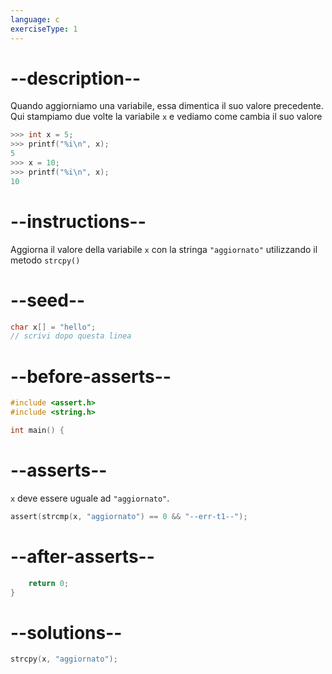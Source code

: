 ```yaml
---
language: c
exerciseType: 1
---
```


# --description--

Quando aggiorniamo una variabile, essa dimentica il suo valore precedente.
Qui stampiamo due volte la variabile `x` e vediamo come cambia il suo valore
```c
>>> int x = 5;
>>> printf("%i\n", x);
5
>>> x = 10;
>>> printf("%i\n", x);
10
```

# --instructions--

Aggiorna il valore della variabile `x` con la stringa `"aggiornato"` utilizzando il metodo `strcpy()`

# --seed--

```c
char x[] = "hello";
// scrivi dopo questa linea
```

# --before-asserts--

```c
#include <assert.h>
#include <string.h>

int main() {
```

# --asserts--

`x` deve essere uguale ad `"aggiornato"`.

```c
assert(strcmp(x, "aggiornato") == 0 && "--err-t1--");
```

# --after-asserts--

```c
    return 0;
}
```

# --solutions--

```c
strcpy(x, "aggiornato");
```
